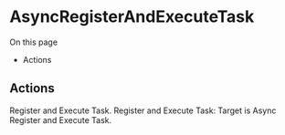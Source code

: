 # AsyncRegisterAndExecuteTask

On this page 

  * Actions





## Actions

Register and Execute Task. Register and Execute Task: Target is Async Register and Execute Task.

